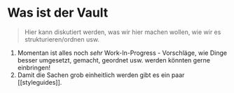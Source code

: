 
# Was ist der Vault

> Hier kann diskutiert werden, was wir hier machen wollen, wie wir es strukturieren/ordnen usw.

1. Momentan ist alles noch *sehr* Work-In-Progress - Vorschläge, wie Dinge besser umgesetzt, gemacht, geordnet usw. werden könnten gerne einbringen!
2. Damit die Sachen grob einheitlich werden gibt es ein paar [[styleguides]].



